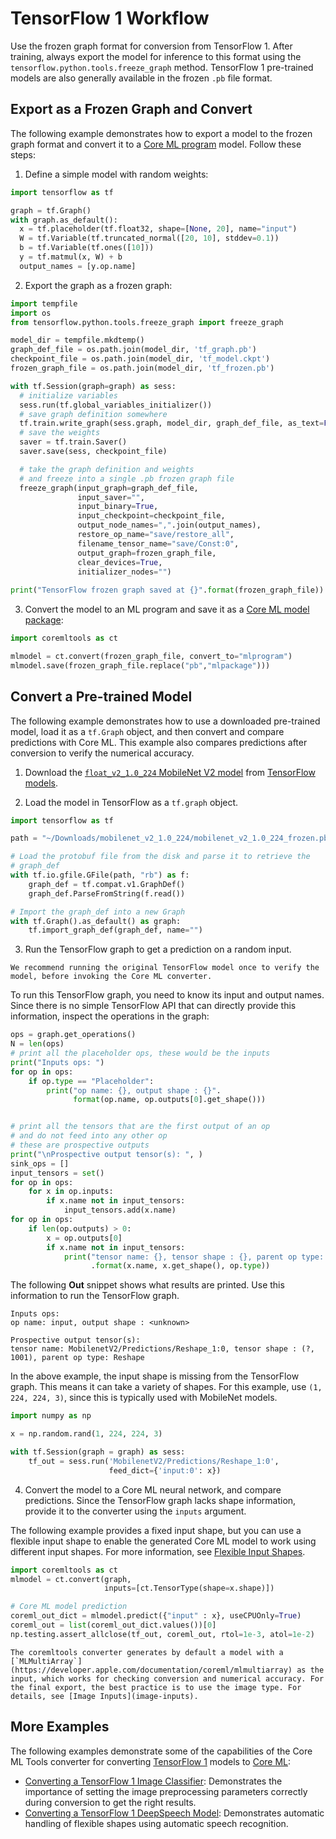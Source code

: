 # TensorFlow 1 Workflow

Use the frozen graph format for conversion from TensorFlow 1. After training, always export the model for inference to this format using the `tensorflow.python.tools.freeze_graph` method. TensorFlow 1 pre-trained models are also generally available in the frozen `.pb` file format.

## Export as a Frozen Graph and Convert

The following example demonstrates how to export a model to the frozen graph format and convert it to a [Core ML program](convert-to-ml-program) model. Follow these steps:

1. Define a simple model with random weights:

```python
import tensorflow as tf

graph = tf.Graph()
with graph.as_default():
  x = tf.placeholder(tf.float32, shape=[None, 20], name="input")
  W = tf.Variable(tf.truncated_normal([20, 10], stddev=0.1))
  b = tf.Variable(tf.ones([10]))
  y = tf.matmul(x, W) + b
  output_names = [y.op.name]
```

2. Export the graph as a frozen graph:

```python
import tempfile
import os 
from tensorflow.python.tools.freeze_graph import freeze_graph

model_dir = tempfile.mkdtemp()
graph_def_file = os.path.join(model_dir, 'tf_graph.pb')
checkpoint_file = os.path.join(model_dir, 'tf_model.ckpt')
frozen_graph_file = os.path.join(model_dir, 'tf_frozen.pb')

with tf.Session(graph=graph) as sess:
  # initialize variables
  sess.run(tf.global_variables_initializer())
  # save graph definition somewhere
  tf.train.write_graph(sess.graph, model_dir, graph_def_file, as_text=False)
  # save the weights
  saver = tf.train.Saver()
  saver.save(sess, checkpoint_file)

  # take the graph definition and weights 
  # and freeze into a single .pb frozen graph file
  freeze_graph(input_graph=graph_def_file,
               input_saver="",
               input_binary=True,
               input_checkpoint=checkpoint_file,
               output_node_names=",".join(output_names),
               restore_op_name="save/restore_all",
               filename_tensor_name="save/Const:0",
               output_graph=frozen_graph_file,
               clear_devices=True,
               initializer_nodes="")
  
print("TensorFlow frozen graph saved at {}".format(frozen_graph_file))
```

3. Convert the model to an ML program and save it as a [Core ML model package](convert-to-ml-program.md#save-ml-programs-as-model-packages):

```python
import coremltools as ct

mlmodel = ct.convert(frozen_graph_file, convert_to="mlprogram")
mlmodel.save(frozen_graph_file.replace("pb","mlpackage")))
```

## Convert a Pre-trained Model

The following example demonstrates how to use a downloaded pre-trained model, load it as a `tf.Graph` object, and then convert and compare predictions with Core ML. This example also compares predictions after conversion to verify the numerical accuracy. 

1. Download the [`float_v2_1.0_224` MobileNet V2 model](https://storage.googleapis.com/mobilenet_v2/checkpoints/mobilenet_v2_1.0_224.tgz) from [TensorFlow models](https://github.com/tensorflow/models/tree/master/research/slim/nets/mobilenet).

2. Load the model in TensorFlow as a `tf.graph` object.

```python
import tensorflow as tf

path = "~/Downloads/mobilenet_v2_1.0_224/mobilenet_v2_1.0_224_frozen.pb"

# Load the protobuf file from the disk and parse it to retrieve the
# graph_def
with tf.io.gfile.GFile(path, "rb") as f:
    graph_def = tf.compat.v1.GraphDef()
    graph_def.ParseFromString(f.read())

# Import the graph_def into a new Graph
with tf.Graph().as_default() as graph:
    tf.import_graph_def(graph_def, name="")
```

3. Run the TensorFlow graph to get a prediction on a random input. 

```{attention}
We recommend running the original TensorFlow model once to verify the model, before invoking the Core ML converter.
```

To run this TensorFlow graph, you need to know its input and output names. Since there is no simple TensorFlow API that can directly provide this information, inspect the operations in the graph:

```python
ops = graph.get_operations()
N = len(ops)
# print all the placeholder ops, these would be the inputs
print("Inputs ops: ")
for op in ops:
    if op.type == "Placeholder":
        print("op name: {}, output shape : {}".
              format(op.name, op.outputs[0].get_shape()))


# print all the tensors that are the first output of an op
# and do not feed into any other op
# these are prospective outputs
print("\nProspective output tensor(s): ", )
sink_ops = []
input_tensors = set()
for op in ops:
    for x in op.inputs:
        if x.name not in input_tensors:
            input_tensors.add(x.name)
for op in ops:
    if len(op.outputs) > 0:
        x = op.outputs[0]
        if x.name not in input_tensors:
            print("tensor name: {}, tensor shape : {}, parent op type: {}"
                  .format(x.name, x.get_shape(), op.type))
```

The following **Out** snippet shows what results are printed. Use this information to run the TensorFlow graph.

```text Out
Inputs ops: 
op name: input, output shape : <unknown>

Prospective output tensor(s): 
tensor name: MobilenetV2/Predictions/Reshape_1:0, tensor shape : (?, 1001), parent op type: Reshape
```

In the above example, the input shape is missing from the TensorFlow graph. This means it can take a variety of shapes. For this example, use `(1, 224, 224, 3)`, since this is typically used with MobileNet models. 

```python
import numpy as np

x = np.random.rand(1, 224, 224, 3)

with tf.Session(graph = graph) as sess:
    tf_out = sess.run('MobilenetV2/Predictions/Reshape_1:0',
                      feed_dict={'input:0': x})
```

4. Convert the model to a Core ML neural network, and compare predictions. Since the TensorFlow graph lacks shape information, provide it to the converter using the `inputs` argument.

The following example provides a fixed input shape, but you can use a flexible input shape to enable the generated Core ML model to work using different input shapes. For more information, see [Flexible Input Shapes](flexible-inputs). 

```python
import coremltools as ct
mlmodel = ct.convert(graph,
                     inputs=[ct.TensorType(shape=x.shape)])

# Core ML model prediction
coreml_out_dict = mlmodel.predict({"input" : x}, useCPUOnly=True)
coreml_out = list(coreml_out_dict.values())[0]
np.testing.assert_allclose(tf_out, coreml_out, rtol=1e-3, atol=1e-2)
```

```{admonition} Use Image Inputs
The coremltools converter generates by default a model with a  [`MLMultiArray`](https://developer.apple.com/documentation/coreml/mlmultiarray) as the input, which works for checking conversion and numerical accuracy. For the final export, the best practice is to use the image type. For details, see [Image Inputs](image-inputs).
```

## More Examples

The following examples demonstrate some of the capabilities of the Core ML Tools converter for converting [TensorFlow 1](https://www.tensorflow.org/versions/r1.15/api_docs/python/tf) models to [Core ML](https://developer.apple.com/documentation/coreml):

- [Converting a TensorFlow 1 Image Classifier](convert-a-tensorflow-1-image-classifier): Demonstrates the importance of setting the image preprocessing parameters correctly during conversion to get the right results.
- [Converting a TensorFlow 1 DeepSpeech Model](convert-a-tensorflow-1-deepspeech-model): Demonstrates automatic handling of flexible shapes using automatic speech recognition.
